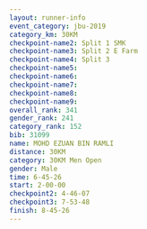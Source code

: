 ```yaml
---
layout: runner-info 
event_category: jbu-2019 
category_km: 30KM 
checkpoint-name2: Split 1 SMK 
checkpoint-name3: Split 2 E Farm 
checkpoint-name4: Split 3 
checkpoint-name5: 
checkpoint-name6: 
checkpoint-name7: 
checkpoint-name8: 
checkpoint-name9: 
overall_rank: 341
gender_rank: 241
category_rank: 152
bib: 31099
name: MOHD EZUAN BIN RAMLI
distance: 30KM
category: 30KM Men Open
gender: Male
time: 6-45-26
start: 2-00-00
checkpoint2: 4-46-07
checkpoint3: 7-53-48
finish: 8-45-26
---
```


